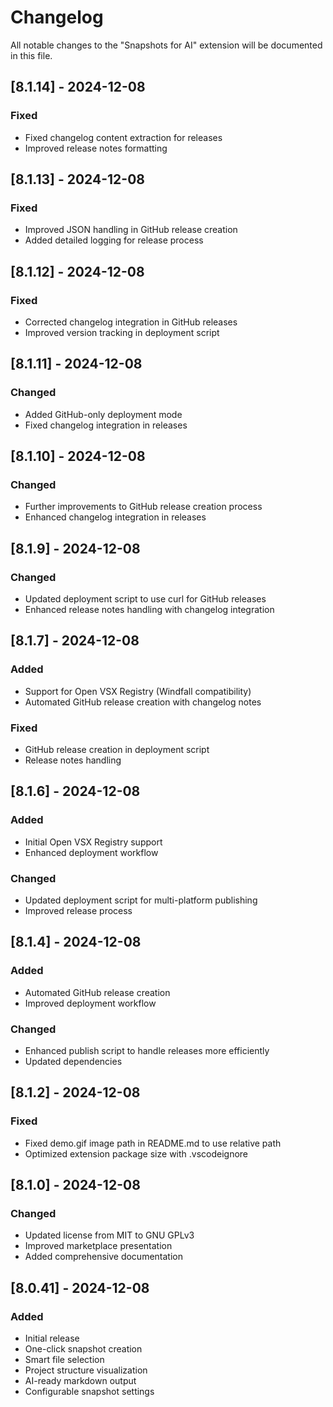 # Changelog

All notable changes to the "Snapshots for AI" extension will be documented in this file.

## [8.1.14] - 2024-12-08
### Fixed
- Fixed changelog content extraction for releases
- Improved release notes formatting

## [8.1.13] - 2024-12-08
### Fixed
- Improved JSON handling in GitHub release creation
- Added detailed logging for release process

## [8.1.12] - 2024-12-08
### Fixed
- Corrected changelog integration in GitHub releases
- Improved version tracking in deployment script

## [8.1.11] - 2024-12-08
### Changed
- Added GitHub-only deployment mode
- Fixed changelog integration in releases

## [8.1.10] - 2024-12-08
### Changed
- Further improvements to GitHub release creation process
- Enhanced changelog integration in releases

## [8.1.9] - 2024-12-08
### Changed
- Updated deployment script to use curl for GitHub releases
- Enhanced release notes handling with changelog integration

## [8.1.7] - 2024-12-08
### Added
- Support for Open VSX Registry (Windfall compatibility)
- Automated GitHub release creation with changelog notes

### Fixed
- GitHub release creation in deployment script
- Release notes handling

## [8.1.6] - 2024-12-08
### Added
- Initial Open VSX Registry support
- Enhanced deployment workflow

### Changed
- Updated deployment script for multi-platform publishing
- Improved release process

## [8.1.4] - 2024-12-08
### Added
- Automated GitHub release creation
- Improved deployment workflow

### Changed
- Enhanced publish script to handle releases more efficiently
- Updated dependencies

## [8.1.2] - 2024-12-08
### Fixed
- Fixed demo.gif image path in README.md to use relative path
- Optimized extension package size with .vscodeignore

## [8.1.0] - 2024-12-08
### Changed
- Updated license from MIT to GNU GPLv3
- Improved marketplace presentation
- Added comprehensive documentation

## [8.0.41] - 2024-12-08
### Added
- Initial release
- One-click snapshot creation
- Smart file selection
- Project structure visualization
- AI-ready markdown output
- Configurable snapshot settings